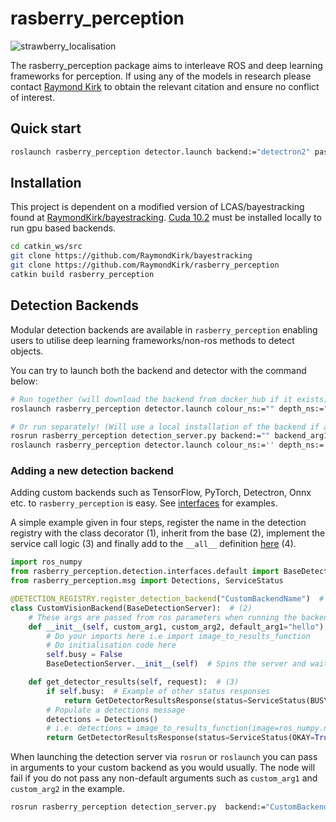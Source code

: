 # rasberry_perception

![strawberry_localisation](https://user-images.githubusercontent.com/16948324/76231446-2c98b380-621d-11ea-8624-8e472c2f08f8.gif)

The rasberry_perception package aims to interleave ROS and deep learning frameworks for perception. If using any of the models in research please contact [Raymond Kirk](https://github.com/RaymondKirk) to obtain the relevant citation and ensure no conflict of interest.

## Quick start

```bash
roslaunch rasberry_perception detector.launch backend:="detectron2" password:="obtain_from_raymond" image_ns:="/your_camera/colour" depth_ns:="/your_camera/depth" score:="0.5"
```

## Installation

This project is dependent on a modified version of LCAS/bayestracking found at [RaymondKirk/bayestracking](https://github.com/RaymondKirk/bayestracking). [Cuda 10.2](https://developer.nvidia.com/cuda-downloads?target_os=Linux&target_arch=x86_64&target_distro=Ubuntu&target_version=1804&target_type=deblocal) must be installed locally to run gpu based backends. 

```bash
cd catkin_ws/src
git clone https://github.com/RaymondKirk/bayestracking
git clone https://github.com/RaymondKirk/rasberry_perception
catkin build rasberry_perception
```

## Detection Backends

Modular detection backends are available in `rasberry_perception` enabling users to utilise deep learning 
frameworks/non-ros methods to detect objects. 

You can try to launch both the backend and detector with the command below:

```bash
# Run together (will download the backend from docker_hub if it exists)
roslaunch rasberry_perception detector.launch colour_ns:="" depth_ns:="" score:="" show_vis:="" backend:="" backend_arg1:=""

# Or run separately! (Will use a local installation of the backend if available)
rosrun rasberry_perception detection_server.py backend:="" backend_arg1:=""
roslaunch rasberry_perception detector.launch colour_ns:='' depth_ns:='' score:=''
```

### Adding a new detection backend 

Adding custom backends such as TensorFlow, PyTorch, Detectron, Onnx etc. to `rasberry_perception` is easy. 
See [interfaces](src/rasberry_perception/detection/interfaces/) for examples.

A simple example given in four steps, register the name in the detection registry with the class decorator (1), inherit from the 
base (2), implement the service call logic (3) and finally add to the `__all__` definition 
[here](src/rasberry_perception/detection/interfaces/__init__.py) (4). 


```python
import ros_numpy
from rasberry_perception.detection.interfaces.default import BaseDetectionServer
from rasberry_perception.msg import Detections, ServiceStatus

@DETECTION_REGISTRY.register_detection_backend("CustomBackendName")  # (1)
class CustomVisionBackend(BaseDetectionServer):  # (2)
    # These args are passed from ros parameters when running the backend
    def __init__(self, custom_arg1, custom_arg2, default_arg1="hello"): 
        # Do your imports here i.e import image_to_results_function
        # Do initialisation code here
        self.busy = False 
        BaseDetectionServer.__init__(self)  # Spins the server and waits for requests!

    def get_detector_results(self, request):  # (3)
        if self.busy:  # Example of other status responses
            return GetDetectorResultsResponse(status=ServiceStatus(BUSY=True))
        # Populate a detections message
        detections = Detections()
        # i.e. detections = image_to_results_function(image=ros_numpy.numpify(request.image))
        return GetDetectorResultsResponse(status=ServiceStatus(OKAY=True), results=detections)
```

When launching the detection server via `rosrun` or `roslaunch` you can pass in arguments to your custom backend as you 
would usually. The node will fail if you do not pass any non-default arguments such as `custom_arg1` and `custom_arg2` 
in the example.

```bash
rosrun rasberry_perception detection_server.py  backend:="CustomBackendName" _custom_arg1:="a1" _custom_arg2:="a2" _default_arg1"="world"
```